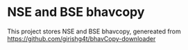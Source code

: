 # NSE and BSE bhavcopy

This project stores NSE and BSE bhavcopy, genereated from 
https://github.com/girishg4t/bhavCopy-downloader